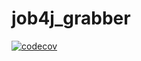# job4j_grabber
[![codecov](https://codecov.io/gh/fourbarman/job4j_grabber/branch/master/graph/badge.svg?token=SZ6NKF5NLP)](https://codecov.io/gh/fourbarman/job4j_grabber)
